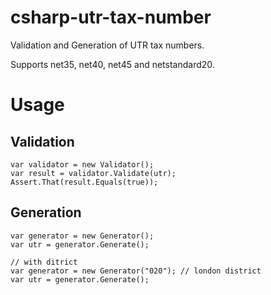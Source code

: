 # csharp-utr-tax-number
Validation and Generation of UTR tax numbers.

Supports net35, net40, net45 and netstandard20.

# Usage
## Validation
```
var validator = new Validator();
var result = validator.Validate(utr);
Assert.That(result.Equals(true));
```

## Generation
```
var generator = new Generator();
var utr = generator.Generate();

// with ditrict
var generator = new Generator("020"); // london district
var utr = generator.Generate();
```
